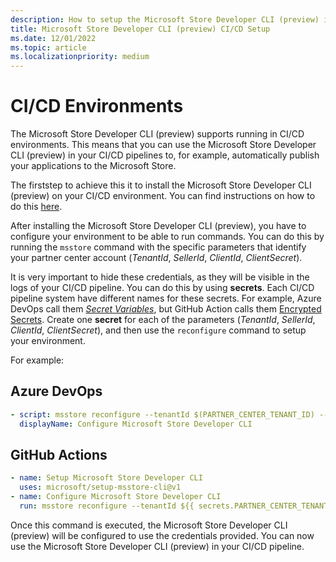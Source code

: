 ```yaml
---
description: How to setup the Microsoft Store Developer CLI (preview) in CI/CD environments.
title: Microsoft Store Developer CLI (preview) CI/CD Setup
ms.date: 12/01/2022
ms.topic: article
ms.localizationpriority: medium
---
```


# CI/CD Environments

The Microsoft Store Developer CLI (preview) supports running in CI/CD environments. This means that you can use the Microsoft Store Developer CLI (preview) in your CI/CD pipelines to, for example, automatically publish your applications to the Microsoft Store.

The firststep to achieve this it to install the Microsoft Store Developer CLI (preview) on your CI/CD environment. You can find instructions on how to do this [here](install.md).

After installing the Microsoft Store Developer CLI (preview), you have to configure your environment to be able to run commands. You can do this by running the `msstore` command with the specific parameters that identify your partner center account (_TenantId_, _SellerId_, _ClientId_, _ClientSecret_).

It is very important to hide these credentials, as they will be visible in the logs of your CI/CD pipeline. You can do this by using **secrets**. Each CI/CD pipeline system have different names for these secrets. For example, Azure DevOps call them [_Secret Variables_](/azure/devops/pipelines/process/set-secret-variables), but GitHub Action calls them [Encrypted Secrets](https://docs.github.com/actions/security-guides/encrypted-secrets). Create one **secret** for each of the parameters (_TenantId_, _SellerId_, _ClientId_, _ClientSecret_), and then use the `reconfigure` command to setup your environment.

For example:

## Azure DevOps

```yaml
- script: msstore reconfigure --tenantId $(PARTNER_CENTER_TENANT_ID) --sellerId $(PARTNER_CENTER_SELLER_ID) --clientId $(PARTNER_CENTER_CLIENT_ID) --clientSecret $(PARTNER_CENTER_CLIENT_SECRET)
  displayName: Configure Microsoft Store Developer CLI
```

## GitHub Actions

```yaml
- name: Setup Microsoft Store Developer CLI
  uses: microsoft/setup-msstore-cli@v1
- name: Configure Microsoft Store Developer CLI
  run: msstore reconfigure --tenantId ${{ secrets.PARTNER_CENTER_TENANT_ID }} --sellerId ${{ secrets.PARTNER_CENTER_SELLER_ID }} --clientId ${{ secrets.PARTNER_CENTER_CLIENT_ID }} --clientSecret ${{ secrets.PARTNER_CENTER_CLIENT_SECRET }}
```

Once this command is executed, the Microsoft Store Developer CLI (preview) will be configured to use the credentials provided. You can now use the Microsoft Store Developer CLI (preview) in your CI/CD pipeline.